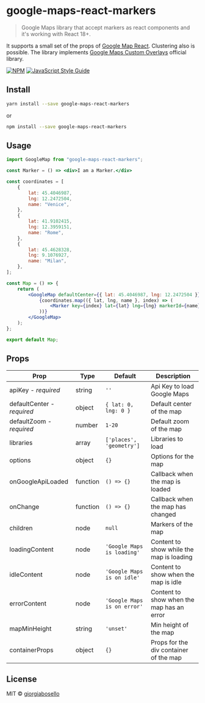 # google-maps-react-markers

> Google Maps library that accept markers as react components and it's working with React 18+.

It supports a small set of the props of [Google Map React](https://github.com/google-map-react/google-map-react). Clustering also is possible.
The library implements [Google Maps Custom Overlays](https://developers.google.com/maps/documentation/javascript/customoverlays) official library.

[![NPM](https://img.shields.io/npm/v/google-maps-react-markers.svg)](https://www.npmjs.com/package/google-maps-react-markers) [![JavaScript Style Guide](https://img.shields.io/badge/code_style-standard-brightgreen.svg)](https://standardjs.com)

## Install

```bash
yarn install --save google-maps-react-markers
```

or

```bash
npm install --save google-maps-react-markers
```

## Usage

```jsx
import GoogleMap from "google-maps-react-markers";

const Marker = () => <div>I am a Marker.</div>

const coordinates = [
    {
        lat: 45.4046987,
        lng: 12.2472504,
        name: "Venice",
    },
    {
        lat: 41.9102415,
        lng: 12.3959151,
        name: "Rome",
    },
    {
        lat: 45.4628328,
        lng: 9.1076927,
        name: "Milan",
    },
];

const Map = () => {
    return (
        <GoogleMap defaultCenter={{ lat: 45.4046987, lng: 12.2472504 }} defaultZoom={5} options={mapOptions}>
            {coordinates.map(({ lat, lng, name }, index) => (
                <Marker key={index} lat={lat} lng={lng} markerId={name} />
            ))}
        </GoogleMap>
    );
};

export default Map;
```

## Props

| Prop                       | Type     | Default                     | Description                               |
| -------------------------- | -------- | --------------------------- | ----------------------------------------- |
| apiKey - _required_        | string   | `''`                        | Api Key to load Google Maps               |
| defaultCenter - _required_ | object   | `{ lat: 0, lng: 0 }`        | Default center of the map                 |
| defaultZoom - _required_   | number   | `1-20`                      | Default zoom of the map                   |
| libraries                  | array    | `['places', 'geometry']`    | Libraries to load                         |
| options                    | object   | `{}`                        | Options for the map                       |
| onGoogleApiLoaded          | function | `() => {}`                  | Callback when the map is loaded           |
| onChange                   | function | `() => {}`                  | Callback when the map has changed         |
| children                   | node     | `null`                      | Markers of the map                        |
| loadingContent             | node     | `'Google Maps is loading'`  | Content to show while the map is loading  |
| idleContent                | node     | `'Google Maps is on idle'`  | Content to show when the map is idle      |
| errorContent               | node     | `'Google Maps is on error'` | Content to show when the map has an error |
| mapMinHeight               | string   | `'unset'`                   | Min height of the map                     |
| containerProps             | object   | `{}`                        | Props for the div container of the map    |

## License

MIT © [giorgiabosello](https://github.com/giorgiabosello)
